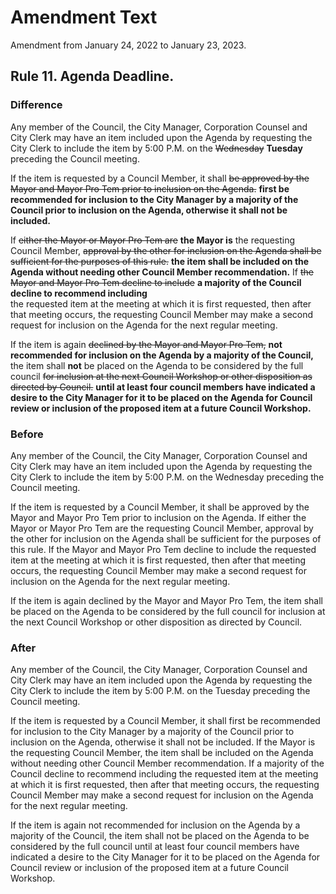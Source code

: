 # Amendment Text

Amendment from January 24, 2022 to January 23, 2023.

## Rule 11. Agenda Deadline.

### Difference 

Any member of the Council, the City Manager, Corporation Counsel and City Clerk 
may have an item included upon the Agenda 
by requesting the City Clerk to include the item by 5:00 P.M. 
on the 
~~Wednesday~~ 
**Tuesday** 
preceding the Council meeting.

If the item is requested by a Council Member, it shall 
~~be approved by the Mayor and Mayor Pro Tem prior to inclusion on the Agenda.~~
**first be recommended for inclusion to the City Manager by a majority of the Council prior to inclusion on the Agenda, otherwise it shall not be included.**

If 
~~either the Mayor or Mayor Pro Tem are~~ 
**the Mayor is** 
the requesting Council Member, 
~~approval by the other for inclusion on the Agenda shall be sufficient for the purposes of this rule.~~
**the item shall be included on the Agenda without needing other Council Member recommendation.**
If 
~~the Mayor and Mayor Pro Tem decline to include~~ 
**a majority of the Council decline to recommend including**         
the requested item at the meeting at which it is first requested, 
then after that meeting occurs, 
the requesting Council Member may make a second request for inclusion 
on the Agenda for the next regular meeting. 

If the item is again 
~~declined by the Mayor and Mayor Pro Tem,~~
**not recommended for inclusion on the Agenda by a majority of the Council,**
the item shall 
**not** 
be placed on the Agenda to be considered by the full council 
~~for inclusion at the next Council Workshop or other disposition as directed by Council.~~
**until at least four council members have indicated a desire to the City Manager for it to be placed on the Agenda for Council review or inclusion of the proposed item at a future Council Workshop.**

### Before

Any member of the Council, the City Manager, Corporation Counsel and City Clerk 
may have an item included upon the Agenda 
by requesting the City Clerk to include the item by 5:00 P.M. 
on the Wednesday preceding the Council meeting.

If the item is requested by a Council Member, it shall be approved by the Mayor and Mayor Pro Tem prior to inclusion on the Agenda. 
If either the Mayor or Mayor Pro Tem are the requesting Council Member, 
approval by the other for inclusion on the Agenda shall be sufficient for the purposes of this rule. 
If the Mayor and Mayor Pro Tem decline to include the requested item at the meeting at which it is first requested, 
then after that meeting occurs, 
the requesting Council Member may make a second request for inclusion on the Agenda for the next regular meeting. 

If the item is again declined by the Mayor and Mayor Pro Tem, 
the item shall be placed on the Agenda to be considered by the full council for inclusion 
at the next Council Workshop or other disposition as directed by Council.

### After

Any member of the Council, the City Manager, Corporation Counsel and City Clerk 
may have an item included upon the Agenda 
by requesting the City Clerk to include the item by 5:00 P.M. 
on the Tuesday preceding the Council meeting.

If the item is requested by a Council Member, 
it shall first be recommended for inclusion to the City Manager by a majority of the Council prior to inclusion on the Agenda, 
otherwise it shall not be included. 
If the Mayor is the requesting Council Member, the item shall be included on the Agenda without needing other Council Member recommendation.
If a majority of the Council decline to recommend including the requested item at the meeting at which it is first requested, 
then after that meeting occurs,
the requesting Council Member may make a second request for inclusion 
on the Agenda for the next regular meeting.

If the item is again not recommended for inclusion on the Agenda by a majority of the Council,
the item shall not be placed on the Agenda to be considered by the full council until at least
four council members have indicated a desire to the City Manager for it to be placed on
the Agenda for Council review or inclusion of the proposed item at a future Council Workshop.
